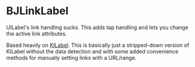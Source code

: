BJLinkLabel
===========

UILabel's link handling sucks. This adds tap handling and lets you change the active link attributes.

Based heavily on [KILabel](https://github.com/Krelborn/KILabel). This is basically just a stripped-down version of KILabel without the data detection and with some added convenience methods for manually setting links with a URL/range.